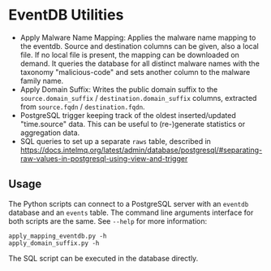<!--
SPDX-FileCopyrightText: 2019 Sebastian Wagner

SPDX-License-Identifier: AGPL-3.0-or-later
-->

EventDB Utilities
=================

- Apply Malware Name Mapping: Applies the malware name mapping to the eventdb. Source and destination columns can be given, also a local file. If no local file is present, the mapping can be downloaded on demand.
  It queries the database for all distinct malware names with the taxonomy "malicious-code" and sets another column to the malware family name.
- Apply Domain Suffix: Writes the public domain suffix to the `source.domain_suffix` / `destination.domain_suffix` columns, extracted from `source.fqdn` / `destination.fqdn`.
- PostgreSQL trigger keeping track of the oldest inserted/updated "time.source" data. This can be useful to (re-)generate statistics or aggregation data.
- SQL queries to set up a separate `raws` table, described in https://docs.intelmq.org/latest/admin/database/postgresql/#separating-raw-values-in-postgresql-using-view-and-trigger

Usage
-----

The Python scripts can connect to a PostgreSQL server with an `eventdb` database and an `events` table. The command line arguments interface for both scripts are the same.
See `--help` for more information:

```
apply_mapping_eventdb.py -h
apply_domain_suffix.py -h
```

The SQL script can be executed in the database directly.
